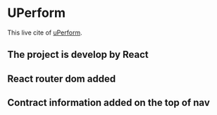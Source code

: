 # UPerform

This live cite of [uPerform](https://eager-gates-0010ad.netlify.app/).

## The project is develop by React

## React router dom added

## Contract information added on the top of nav

